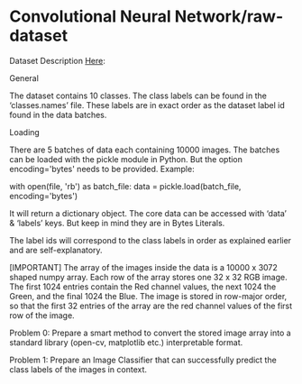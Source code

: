 # Convolutional Neural Network/raw-dataset

Dataset Description [Here](https://www.cs.toronto.edu/~kriz/cifar.html):

General

The dataset contains 10 classes. The class labels can be found in the ‘classes.names’ file. These labels are in exact order as the dataset label id found in the data batches.

Loading

There are 5 batches of data each containing 10000 images. The batches can be loaded with the pickle module in Python. But the option encoding='bytes' needs to be provided. Example:

with open(file, 'rb') as batch_file:
    	data = pickle.load(batch_file, encoding='bytes')

It will return a dictionary object. The core data can be accessed with ‘data’ & ‘labels’ keys. But keep in mind they are in Bytes Literals.

The label ids will correspond to the class labels in order as explained earlier and are self-explanatory.

[IMPORTANT]
The array of the images inside the data is a 10000 x 3072 shaped numpy array. Each row of the array stores one 32 x 32 RGB image. The first 1024 entries contain the Red channel values, the next 1024 the Green, and the final 1024 the Blue. The image is stored in row-major order, so that the first 32 entries of the array are the red channel values of the first row of the image.

Problem 0:
Prepare a smart method to convert the stored image array into a standard library (open-cv, matplotlib etc.) interpretable format.

Problem 1:
Prepare an Image Classifier that can successfully predict the class labels of the images in context.
